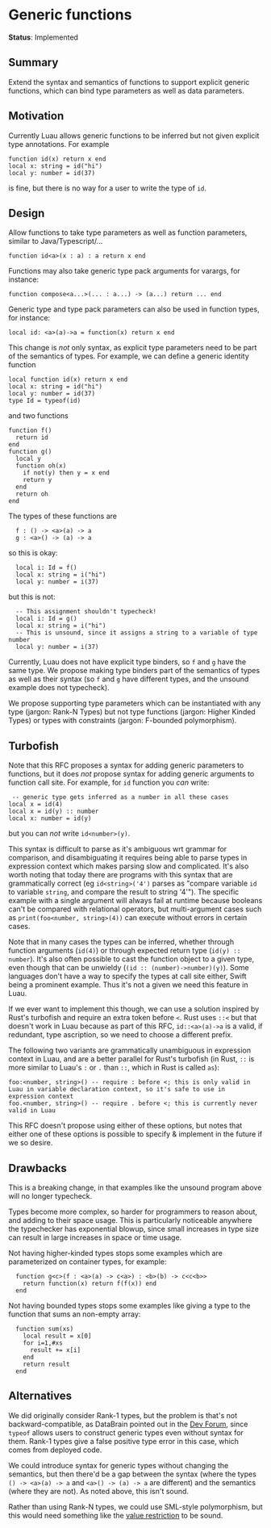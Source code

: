 # Generic functions

**Status**: Implemented

## Summary

Extend the syntax and semantics of functions to support explicit generic functions, which can bind type parameters as well as data parameters.

## Motivation

Currently Luau allows generic functions to be inferred but not given explicit type annotations. For example

```luau
function id(x) return x end
local x: string = id("hi")
local y: number = id(37)
```

is fine, but there is no way for a user to write the type of `id`.

## Design

Allow functions to take type parameters as well as function parameters, similar to Java/Typescript/...

```luau
function id<a>(x : a) : a return x end
```

Functions may also take generic type pack arguments for varargs, for instance:

```luau
function compose<a...>(... : a...) -> (a...) return ... end
```

Generic type and type pack parameters can also be used in function types, for instance:

```luau
local id: <a>(a)->a = function(x) return x end
```

This change is *not* only syntax, as explicit type parameters need to be part of the semantics of types. For example, we can define a generic identity function

```luau
local function id(x) return x end
local x: string = id("hi")
local y: number = id(37)
type Id = typeof(id)
```

and two functions

```luau
function f()
  return id
end
function g()
  local y
  function oh(x)
    if not(y) then y = x end
    return y
  end
  return oh
end
```

The types of these functions are

```luau
  f : () -> <a>(a) -> a
  g : <a>() -> (a) -> a
```

so this is okay:

```luau
  local i: Id = f()
  local x: string = i("hi")
  local y: number = i(37)
```

but this is not:

```luau
  -- This assignment shouldn't typecheck!
  local i: Id = g()
  local x: string = i("hi")
  -- This is unsound, since it assigns a string to a variable of type number
  local y: number = i(37)
```

Currently, Luau does not have explicit type binders, so `f` and `g` have the same type. We propose making type binders part of the semantics of types as well as their syntax (so `f` and `g` have different types, and the unsound example does not typecheck).

We propose supporting type parameters which can be instantiated with any type (jargon: Rank-N Types) but not type functions (jargon: Higher Kinded Types) or types with constraints (jargon: F-bounded polymorphism).

## Turbofish

Note that this RFC proposes a syntax for adding generic parameters to functions, but it does *not* propose syntax for adding generic arguments to function call site. For example, for `id` function you *can* write:

```luau
 -- generic type gets inferred as a number in all these cases
local x = id(4)
local x = id(y) :: number
local x: number = id(y)
```

but you can *not* write `id<number>(y)`.

This syntax is difficult to parse as it's ambiguous wrt grammar for comparison, and disambiguating it requires being able to parse types in expression context which makes parsing slow and complicated. It's also worth noting that today there are programs with this syntax that are grammatically correct (eg `id<string>('4')` parses as "compare variable `id` to variable `string`, and compare the result to string '4'"). The specific example with a single argument will always fail at runtime because booleans can't be compared with relational operators, but multi-argument cases such as `print(foo<number, string>(4))` can execute without errors in certain cases.

Note that in many cases the types can be inferred, whether through function arguments (`id(4)`) or through expected return type (`id(y) :: number`). It's also often possible to cast the function object to a given type, even though that can be unwieldy (`(id :: (number)->number)(y)`). Some languages don't have a way to specify the types at call site either, Swift being a prominent example. Thus it's not a given we need this feature in Luau.

If we ever want to implement this though, we can use a solution inspired by Rust's turbofish and require an extra token before `<`. Rust uses `::<` but that doesn't work in Luau because as part of this RFC, `id::<a>(a)->a` is a valid, if redundant, type ascription, so we need to choose a different prefix.

The following two variants are grammatically unambiguous in expression context in Luau, and are a better parallel for Rust's turbofish (in Rust, `::` is more similar to Luau's `:` or `.` than `::`, which in Rust is called `as`):

```luau
foo:<number, string>() -- require : before <; this is only valid in Luau in variable declaration context, so it's safe to use in expression context
foo.<number, string>() -- require . before <; this is currently never valid in Luau
```

This RFC doesn't propose using either of these options, but notes that either one of these options is possible to specify & implement in the future if we so desire.

## Drawbacks

This is a breaking change, in that examples like the unsound program above will no longer typecheck.

Types become more complex, so harder for programmers to reason about, and adding to their space usage. This is particularly noticeable anywhere the typechecker has exponential blowup, since small increases in type size can result in large increases in space or time usage.

Not having higher-kinded types stops some examples which are parameterized on container types, for example:

```luau
  function g<c>(f : <a>(a) -> c<a>) : <b>(b) -> c<c<b>>
    return function(x) return f(f(x)) end
  end
```

Not having bounded types stops some examples like giving a type to the function that sums an non-empty array:

```luau
  function sum(xs)
    local result = x[0]
    for i=1,#xs
      result += x[i]
    end
    return result
  end
```

## Alternatives

We did originally consider Rank-1 types, but the problem is that's not backward-compatible, as DataBrain pointed out in the [Dev Forum](https://devforum.roblox.com/t/luau-recap-march-2021/1141387/29), since `typeof` allows users to construct generic types even without syntax for them. Rank-1 types give a false positive type error in this case, which comes from deployed code.

We could introduce syntax for generic types without changing the semantics, but then there'd be a gap between the syntax (where the types `() -> <a>(a) -> a` and `<a>() -> (a) -> a` are different) and the semantics (where they are not). As noted above, this isn't sound.

Rather than using Rank-N types, we could use SML-style polymorphism, but this would need something like the [value restriction](http://users.cis.fiu.edu/~smithg/cop4555/valrestr.html) to be sound.
